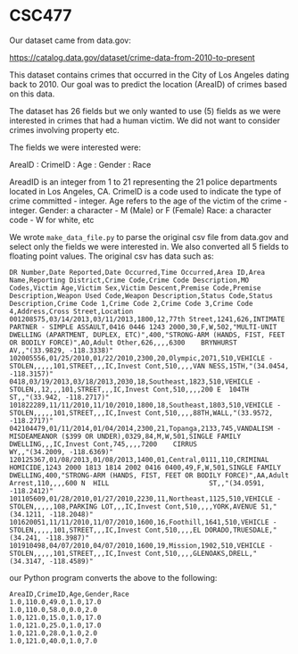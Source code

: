 # CSC477 

Our dataset came from data.gov:

https://catalog.data.gov/dataset/crime-data-from-2010-to-present

This dataset contains crimes that occurred in the City of Los Angeles dating back to 2010.
Our goal was to predict the location (AreaID) of crimes based on this data.

The dataset has 26 fields but we only wanted to use (5) fields as we were interested in
crimes that had a human victim. We did not want to consider crimes involving property etc.

The fields we were interested were:

AreaID : CrimeID : Age : Gender : Race

AreadID is an integer from 1 to 21 representing the 21 police departments located in Los Angeles, CA.
CrimeID is a code used to indicate the type of crime committed - integer.
Age refers to the age of the victim of the crime - integer.
Gender: a character - M (Male) or F (Female)
Race: a character code - W for white, etc

We wrote `make_data_file.py` to parse the original csv file from data.gov and select only the fields we were interested in. We also converted all 5 fields to floating point values. The original csv has data such as:

```
DR Number,Date Reported,Date Occurred,Time Occurred,Area ID,Area Name,Reporting District,Crime Code,Crime Code Description,MO Codes,Victim Age,Victim Sex,Victim Descent,Premise Code,Premise Description,Weapon Used Code,Weapon Description,Status Code,Status Description,Crime Code 1,Crime Code 2,Crime Code 3,Crime Code 4,Address,Cross Street,Location 
001208575,03/14/2013,03/11/2013,1800,12,77th Street,1241,626,INTIMATE PARTNER - SIMPLE ASSAULT,0416 0446 1243 2000,30,F,W,502,"MULTI-UNIT DWELLING (APARTMENT, DUPLEX, ETC)",400,"STRONG-ARM (HANDS, FIST, FEET OR BODILY FORCE)",AO,Adult Other,626,,,,6300    BRYNHURST                    AV,,"(33.9829, -118.3338)"
102005556,01/25/2010,01/22/2010,2300,20,Olympic,2071,510,VEHICLE - STOLEN,,,,,101,STREET,,,IC,Invest Cont,510,,,,VAN NESS,15TH,"(34.0454, -118.3157)"
0418,03/19/2013,03/18/2013,2030,18,Southeast,1823,510,VEHICLE - STOLEN,,12,,,101,STREET,,,IC,Invest Cont,510,,,,200 E  104TH                        ST,,"(33.942, -118.2717)"
101822289,11/11/2010,11/10/2010,1800,18,Southeast,1803,510,VEHICLE - STOLEN,,,,,101,STREET,,,IC,Invest Cont,510,,,,88TH,WALL,"(33.9572, -118.2717)"
042104479,01/11/2014,01/04/2014,2300,21,Topanga,2133,745,VANDALISM - MISDEAMEANOR ($399 OR UNDER),0329,84,M,W,501,SINGLE FAMILY DWELLING,,,IC,Invest Cont,745,,,,7200    CIRRUS                       WY,,"(34.2009, -118.6369)"
120125367,01/08/2013,01/08/2013,1400,01,Central,0111,110,CRIMINAL HOMICIDE,1243 2000 1813 1814 2002 0416 0400,49,F,W,501,SINGLE FAMILY DWELLING,400,"STRONG-ARM (HANDS, FIST, FEET OR BODILY FORCE)",AA,Adult Arrest,110,,,,600 N  HILL                         ST,,"(34.0591, -118.2412)"
101105609,01/28/2010,01/27/2010,2230,11,Northeast,1125,510,VEHICLE - STOLEN,,,,,108,PARKING LOT,,,IC,Invest Cont,510,,,,YORK,AVENUE 51,"(34.1211, -118.2048)"
101620051,11/11/2010,11/07/2010,1600,16,Foothill,1641,510,VEHICLE - STOLEN,,,,,101,STREET,,,IC,Invest Cont,510,,,,EL DORADO,TRUESDALE,"(34.241, -118.3987)"
101910498,04/07/2010,04/07/2010,1600,19,Mission,1902,510,VEHICLE - STOLEN,,,,,101,STREET,,,IC,Invest Cont,510,,,,GLENOAKS,DRELL,"(34.3147, -118.4589)"
```

our Python program converts the above to the following:

```
AreaID,CrimeID,Age,Gender,Race
1.0,110.0,49.0,1.0,17.0
1.0,110.0,58.0,0.0,2.0
1.0,121.0,15.0,1.0,17.0
1.0,121.0,25.0,1.0,17.0
1.0,121.0,28.0,1.0,2.0
1.0,121.0,40.0,1.0,7.0
```



